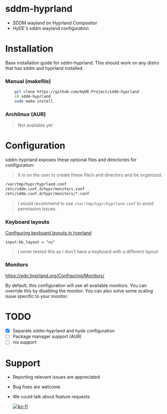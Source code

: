 # sddm-hyprland

- SDDM wayland on Hyprland Compositor 
- HyDE's sddm wayland configuration

# Installation 

Base installation guide for sddm-hyprland.
This should work on any distro that has sddm and hyprland installed.

### Manual (makefile)
    
```bash
    git clone https://github.com/HyDE-Project/sddm-hyprland
    cd sddm-hyprland
    sudo make install
```

### Archlinux (AUR)

<!-- 
    ```bash
    yay -S sddm-hyprland
    ``` -->

> Not available yet

# Configuration

sddm-hyprland exposes these optional files and directories for configuration: 

> It is on the user to create these file/s and directory and be organized.

``` bash
/var/tmp/hypr/hyprland.conf 
/etc/sddm.conf.d/hypr/monitors.conf
/etc/sddm.conf.d/hypr/monitors/*.conf
```

> I would recommend to use `/var/tmp/hypr/hyprland.conf` to avoid permission issues. 


### Keyboard layouts

[Configuring keyboard layouts in hyprland ](https://wiki.hyprland.org/Configuring/Keyboard/)

```hyprlang
input:kb_layout = "us"

```
> I never tested this as I don't have a keyboard with a different layout.

### Monitors

 https://wiki.hyprland.org/Configuring/Monitors/

By default, this configuration will use all available monitors. 
You can override this by disabling the monitor.
You can also solve some scaling issue specific to your monitor.

# TODO
- [X] Separate sddm-hyprland and hyde configuration 
- [ ] Package manager support (AUR)
- [ ] nix support

# Support

- Reporting relevant issues are appreciated 
- Bug fixes are welcome
- We could talk about feature requests


  [![ko-fi](https://ko-fi.com/img/githubbutton_sm.svg)](https://ko-fi.com/A0A3TECUZ) 



